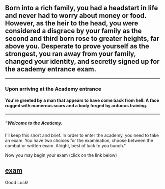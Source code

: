 ## Born into a rich family, you had a headstart in life and never had to worry about money or food. However, as the heir to the head, you were considered a disgrace by your family as the second and third born rose to greater heights, far above you. Desperate to prove yourself as the strongest, you ran away from your family, changed your identity, and secretly signed up for the academy entrance exam. 

---
### **Upon arriving at the Academy entrance**
#### You're greeted by a man that appears to have come back from hell. A face rugged with numerous scars and a body forged by arduous training.

---
##### "Welcome to the Academy.  
I'll keep this short and brief. In order to enter the academy, you need to take an exam. You have two choices for the examination, choose between the combat or written exam. Alright, best of luck to you bunch."  

Now you may begin your exam (click on the link below)
## [exam](exam.md)
Good Luck!